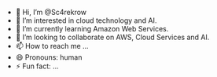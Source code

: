 - 👋 Hi, I’m @Sc4rekrow
- 👀 I’m interested in cloud technology and AI.
- 🌱 I’m currently learning Amazon Web Services.
- 💞️ I’m looking to collaborate on AWS, Cloud Services and AI.
- 📫 How to reach me ...
- 😄 Pronouns: human
- ⚡ Fun fact: ...

<!---
Sc4rekrow/Sc4rekrow is a ✨ special ✨ repository because its `README.md` (this file) appears on your GitHub profile.
You can click the Preview link to take a look at your changes.
--->
